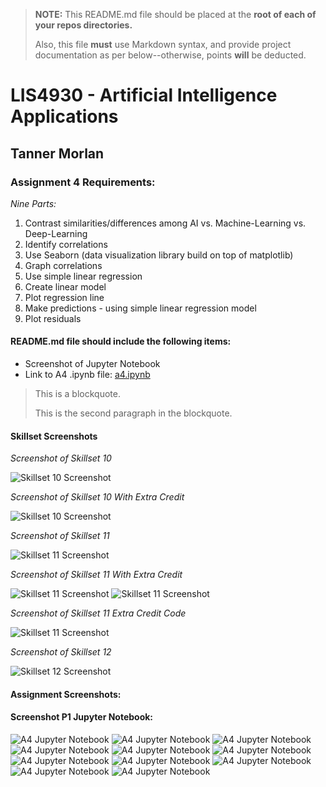 > **NOTE:** This README.md file should be placed at the **root of each of your repos directories.**
>
>Also, this file **must** use Markdown syntax, and provide project documentation as per below--otherwise, points **will** be deducted.
>

# LIS4930 - Artificial Intelligence Applications

## Tanner Morlan

### Assignment 4 Requirements:

*Nine Parts:*

1. Contrast similarities/differences among AI vs. Machine-Learning vs. Deep-Learning
2. Identify correlations
3. Use Seaborn (data visualization library build on top of matplotlib)
4. Graph correlations
5. Use simple linear regression
6. Create linear model
7. Plot regression line
8. Make predictions - using simple linear regression model
9. Plot residuals



#### README.md file should include the following items:

* Screenshot of Jupyter Notebook
* Link to A4 .ipynb file: [a4.ipynb](a4.ipynb "A4 Jupyter Notebook")

> This is a blockquote.
> 
> This is the second paragraph in the blockquote.
>

#### Skillset Screenshots

*Screenshot of Skillset 10*

![Skillset 10 Screenshot](img/skillset_10_simple_shopping_cart_with_data_validation.png)

*Screenshot of Skillset 10 With Extra Credit*

![Skillset 10 Screenshot](img/skillset_10_simple_shopping_cart_with_data_validation_extra_credit.png)

*Screenshot of Skillset 11*

![Skillset 11 Screenshot](img/skillset_11_lists_and_dictionaries_with_data_validation.png)

*Screenshot of Skillset 11 With Extra Credit*

![Skillset 11 Screenshot](img/skillset_11_lists_and_dictionaries_with_data_validation_extra_credit_1.png)
![Skillset 11 Screenshot](img/skillset_11_lists_and_dictionaries_with_data_validation_extra_credit_2.png)

*Screenshot of Skillset 11 Extra Credit Code*

![Skillset 11 Screenshot](img/skillset_11_lists_and_dictionaries_with_data_validation_code.png)

*Screenshot of Skillset 12*

![Skillset 12 Screenshot](img/skillset_12_file_information.png)

#### Assignment Screenshots:

#### Screenshot P1 Jupyter Notebook:

![A4 Jupyter Notebook](img/a4_jupyter_notebook_1.png "A4 Jupyter Notebook")
![A4 Jupyter Notebook](img/a4_jupyter_notebook_2.png "A4 Jupyter Notebook")
![A4 Jupyter Notebook](img/a4_jupyter_notebook_3.png "A4 Jupyter Notebook")
![A4 Jupyter Notebook](img/a4_jupyter_notebook_4.png "A4 Jupyter Notebook")
![A4 Jupyter Notebook](img/a4_jupyter_notebook_5.png "A4 Jupyter Notebook")
![A4 Jupyter Notebook](img/a4_jupyter_notebook_6.png "A4 Jupyter Notebook")
![A4 Jupyter Notebook](img/a4_jupyter_notebook_7.png "A4 Jupyter Notebook")
![A4 Jupyter Notebook](img/a4_jupyter_notebook_8.png "A4 Jupyter Notebook")
![A4 Jupyter Notebook](img/a4_jupyter_notebook_9.png "A4 Jupyter Notebook")
![A4 Jupyter Notebook](img/a4_jupyter_notebook_10.png "A4 Jupyter Notebook")
![A4 Jupyter Notebook](img/a4_jupyter_notebook_11.png "A4 Jupyter Notebook")